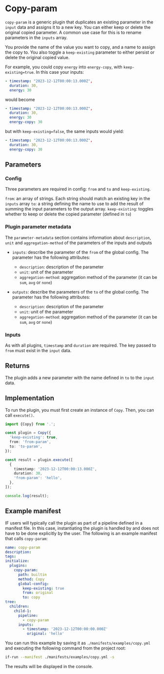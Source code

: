 # Copy-param

`copy-param` is a generic plugin that duplicates an existing parameter in the `input` data and assigns it to a new key. You can either keep or delete the original copied parameter. A common use case for this is to rename parameters in the `inputs` array.

You provide the name of the value you want to copy, and a name to assign the copy to. You also toggle a `keep-existing` parameter to either persist or delete the original copied value.

For example, you could copy `energy` into `energy-copy`, with `keep-existing=true`. In this case your inputs:

```yaml
- timestamp: "2023-12-12T00:00:13.000Z",
  duration: 30,
  energy: 30
```

would become

```yaml
- timestamp: "2023-12-12T00:00:13.000Z",
  duration: 30,
  energy: 30
  energy-copy: 30
```

but with `keep-existing=false`, the same inputs would yield:

```yaml
- timestamp: "2023-12-12T00:00:13.000Z",
  duration: 30,
  energy-copy: 30
```

## Parameters

### Config

Three parameters are required in config: `from` and `to` and `keep-existing`.

`from`: an array of strings. Each string should match an existing key in the `inputs` array
`to`: a string defining the name to use to add the result of summing the input parameters to the output array.
`keep-existing`: toggles whether to keep or delete the copied parameter (defined in `to`)

### Plugin parameter metadata

The `parameter-metadata` section contains information about `description`, `unit` and `aggregation-method` of the parameters of the inputs and outputs

- `inputs`: describe the parameter of the `from` of the global config. The parameter has the following attributes:

  - `description`: description of the parameter
  - `unit`: unit of the parameter
  - `aggregation-method`: aggregation method of the parameter (it can be `sum`, `avg` or `none`)

- `outputs`: describe the parameters of the `to` of the global config. The parameter has the following attributes:
  - `description`: description of the parameter
  - `unit`: unit of the parameter
  - `aggregation-method`: aggregation method of the parameter (it can be `sum`, `avg` or `none`)

### Inputs

As with all plugins, `timestamp` and `duration` are required. The key passed to `from` must exist in the `input` data.

## Returns

The plugin adds a new parameter with the name defined in `to` to the `input` data.

## Implementation

To run the plugin, you must first create an instance of `Copy`. Then, you can call `execute()`.

```typescript
import {Copy} from '.';

const plugin = Copy({
  'keep-existing': true,
  from: 'from-param',
  to: 'to-param',
});

const result = plugin.execute([
  {
    timestamp: '2023-12-12T00:00:13.000Z',
    duration: 30,
    'from-param': 'hello',
  },
]);

console.log(result);
```

## Example manifest

IF users will typically call the plugin as part of a pipeline defined in a manifest file. In this case, instantiating the plugin is handled by and does not have to be done explicitly by the user. The following is an example manifest that calls `copy-param`:

```yaml
name: copy-param
description:
tags:
initialize:
  plugins:
    copy-param:
      path: builtin
      method: Copy
      global-config:
        keep-existing: true
        from: original
        to: copy
tree:
  children:
    child-1:
      pipeline:
        - copy-param
      inputs:
        - timestamp: '2023-12-12T00:00:00.000Z'
          original: 'hello'
```

You can run this example by saving it as `./manifests/examples/copy.yml` and executing the following command from the project root:

```sh
if-run --manifest ./manifests/examples/copy.yml -s
```

The results will be displayed in the console.
